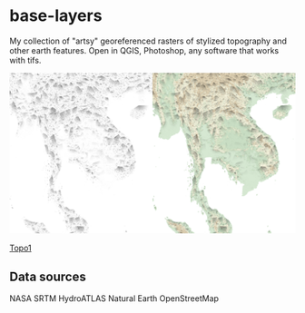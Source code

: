 # base-layers

My collection of "artsy" georeferenced rasters of stylized topography and other earth features. Open in QGIS, Photoshop, any software that works with tifs.

<img src="topo1_example.png"/>

[Topo1](https://github.com/geographyclub/base-layers/topo1/grid20)

## Data sources

NASA SRTM
HydroATLAS
Natural Earth
OpenStreetMap

